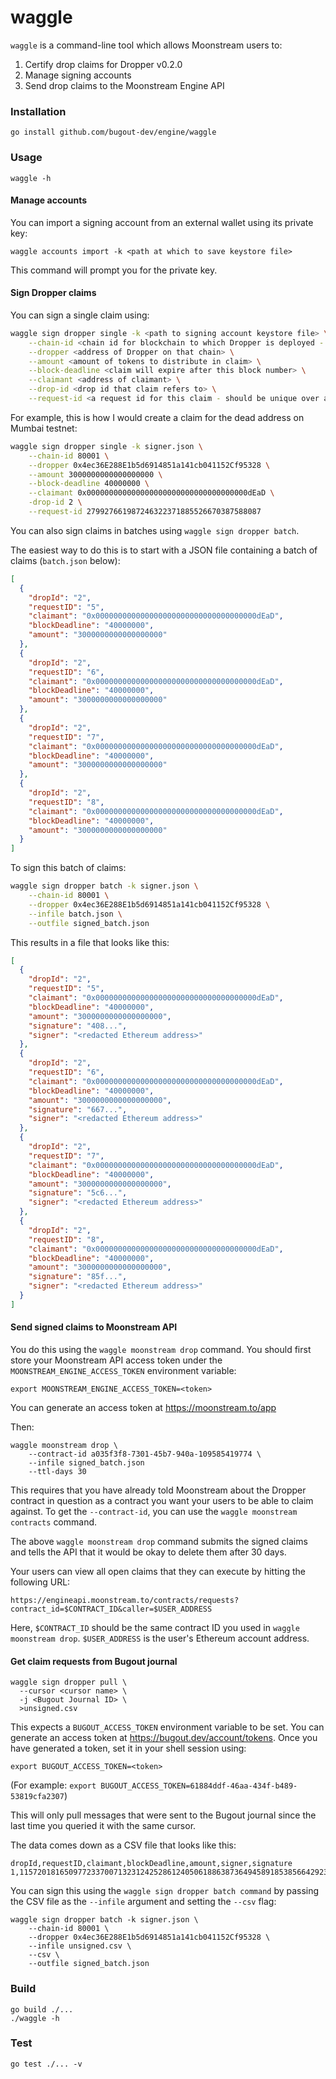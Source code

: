 # waggle

`waggle` is a command-line tool which allows Moonstream users to:

1. Certify drop claims for Dropper v0.2.0
2. Manage signing accounts
3. Send drop claims to the Moonstream Engine API

### Installation

```
go install github.com/bugout-dev/engine/waggle
```

### Usage

```
waggle -h
```

#### Manage accounts

You can import a signing account from an external wallet using its private key:

```
waggle accounts import -k <path at which to save keystore file>
```

This command will prompt you for the private key.

#### Sign Dropper claims

You can sign a single claim using:

```bash
waggle sign dropper single -k <path to signing account keystore file> \
    --chain-id <chain id for blockchain to which Dropper is deployed - 137 for Polygon> \
    --dropper <address of Dropper on that chain> \
    --amount <amount of tokens to distribute in claim> \
    --block-deadline <claim will expire after this block number> \
    --claimant <address of claimant> \
    --drop-id <drop id that claim refers to> \
    --request-id <a request id for this claim - should be unique over all claims on this drop>
```

For example, this is how I would create a claim for the dead address on Mumbai testnet:

```bash
waggle sign dropper single -k signer.json \
    --chain-id 80001 \
    --dropper 0x4ec36E288E1b5d6914851a141cb041152Cf95328 \
    --amount 3000000000000000000 \
    --block-deadline 40000000 \
    --claimant 0x000000000000000000000000000000000000dEaD \
    -drop-id 2 \
    --request-id 279927661987246322371885526670387588087
```

You can also sign claims in batches using `waggle sign dropper batch`.

The easiest way to do this is to start with a JSON file containing a batch of
claims (`batch.json` below):

```json
[
  {
    "dropId": "2",
    "requestID": "5",
    "claimant": "0x000000000000000000000000000000000000dEaD",
    "blockDeadline": "40000000",
    "amount": "3000000000000000000"
  },
  {
    "dropId": "2",
    "requestID": "6",
    "claimant": "0x000000000000000000000000000000000000dEaD",
    "blockDeadline": "40000000",
    "amount": "3000000000000000000"
  },
  {
    "dropId": "2",
    "requestID": "7",
    "claimant": "0x000000000000000000000000000000000000dEaD",
    "blockDeadline": "40000000",
    "amount": "3000000000000000000"
  },
  {
    "dropId": "2",
    "requestID": "8",
    "claimant": "0x000000000000000000000000000000000000dEaD",
    "blockDeadline": "40000000",
    "amount": "3000000000000000000"
  }
]
```

To sign this batch of claims:

```bash
waggle sign dropper batch -k signer.json \
    --chain-id 80001 \
    --dropper 0x4ec36E288E1b5d6914851a141cb041152Cf95328 \
    --infile batch.json \
    --outfile signed_batch.json
```

This results in a file that looks like this:

```json
[
  {
    "dropId": "2",
    "requestID": "5",
    "claimant": "0x000000000000000000000000000000000000dEaD",
    "blockDeadline": "40000000",
    "amount": "3000000000000000000",
    "signature": "408...",
    "signer": "<redacted Ethereum address>"
  },
  {
    "dropId": "2",
    "requestID": "6",
    "claimant": "0x000000000000000000000000000000000000dEaD",
    "blockDeadline": "40000000",
    "amount": "3000000000000000000",
    "signature": "667...",
    "signer": "<redacted Ethereum address>"
  },
  {
    "dropId": "2",
    "requestID": "7",
    "claimant": "0x000000000000000000000000000000000000dEaD",
    "blockDeadline": "40000000",
    "amount": "3000000000000000000",
    "signature": "5c6...",
    "signer": "<redacted Ethereum address>"
  },
  {
    "dropId": "2",
    "requestID": "8",
    "claimant": "0x000000000000000000000000000000000000dEaD",
    "blockDeadline": "40000000",
    "amount": "3000000000000000000",
    "signature": "85f...",
    "signer": "<redacted Ethereum address>"
  }
]
```

#### Send signed claims to Moonstream API

You do this using the `waggle moonstream drop` command. You should first store your Moonstream API access
token under the `MOONSTREAM_ENGINE_ACCESS_TOKEN` environment variable:

```
export MOONSTREAM_ENGINE_ACCESS_TOKEN=<token>
```

You can generate an access token at https://moonstream.to/app

Then:

```
waggle moonstream drop \
    --contract-id a035f3f8-7301-45b7-940a-109585419774 \
    --infile signed_batch.json
    --ttl-days 30
```

This requires that you have already told Moonstream about the Dropper contract in question as a
contract you want your users to be able to claim against. To get the `--contract-id`, you can use
the `waggle moonstream contracts` command.

The above `waggle moonstream drop` command submits the signed claims and tells the API that it would be
okay to delete them after 30 days.

Your users can view all open claims that they can execute by hitting the following URL:

```
https://engineapi.moonstream.to/contracts/requests?contract_id=$CONTRACT_ID&caller=$USER_ADDRESS
```

Here, `$CONTRACT_ID` should be the same contract ID you used in `waggle moonstream drop`. `$USER_ADDRESS`
is the user's Ethereum account address.


#### Get claim requests from Bugout journal

```
waggle sign dropper pull \
  --cursor <cursor name> \
  -j <Bugout Journal ID> \
  >unsigned.csv
```

This expects a `BUGOUT_ACCESS_TOKEN` environment variable to be set. You can generate an access token
at https://bugout.dev/account/tokens. Once you have generated a token, set it in your shell session using:

```
export BUGOUT_ACCESS_TOKEN=<token>
```

(For example: `export BUGOUT_ACCESS_TOKEN=61884ddf-46aa-434f-b489-53819cfa2307`)

This will only pull messages that were sent to the Bugout journal since the last time you queried it with
the same cursor.

The data comes down as a CSV file that looks like this:

```
dropId,requestID,claimant,blockDeadline,amount,signer,signature
1,115720181650977233700713231242528612405061886387364945891853856642923,0x0DEFbcF39bC9035262e3E5C1c72a82299B542bAF,95351184,500000000000000000000,,
```

You can sign this using the `waggle sign dropper batch command` by passing the CSV file as the `--infile`
argument and setting the `--csv` flag:

```
waggle sign dropper batch -k signer.json \
    --chain-id 80001 \
    --dropper 0x4ec36E288E1b5d6914851a141cb041152Cf95328 \
    --infile unsigned.csv \
    --csv \
    --outfile signed_batch.json

```

### Build

```
go build ./...
./waggle -h
```

### Test

```
go test ./... -v
```
